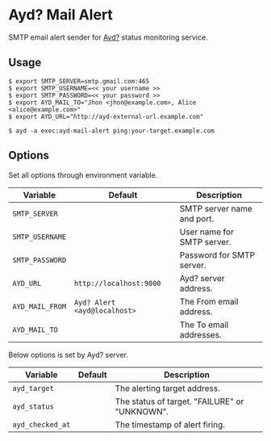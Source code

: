 Ayd? Mail Alert
===============

SMTP email alert sender for [Ayd?](https://github.com/macrat/ayd) status monitoring service.


## Usage

``` shell
$ export SMTP_SERVER=smtp.gmail.com:465
$ export SMTP_USERNAME=<< your username >>
$ export SMTP_PASSWORD=<< your password >>
$ export AYD_MAIL_TO="Jhon <jhon@example.com>, Alice <alice@example.com>"
$ export AYD_URL="http://ayd-external-url.example.com"

$ ayd -a exec:ayd-mail-alert ping:your-target.example.com
```


## Options

Set all options through environment variable.

|Variable       |Default                     |Description               |
|---------------|----------------------------|--------------------------|
|`SMTP_SERVER`  |                            |SMTP server name and port.|
|`SMTP_USERNAME`|                            |User name for SMTP server.|
|`SMTP_PASSWORD`|                            |Password for SMTP server. |
|`AYD_URL`      |`http://localhost:9000`     |Ayd? server address.      |
|`AYD_MAIL_FROM`|`Ayd? Alert <ayd@localhost>`|The From email address.   |
|`AYD_MAIL_TO`  |                            |The To email addresses.   |

Below options is set by Ayd? server.

|Variable        |Default|Description                                  |
|----------------|-------|---------------------------------------------|
|`ayd_target`    |       |The alerting target address.                 |
|`ayd_status`    |       |The status of target. "FAILURE" or "UNKNOWN".|
|`ayd_checked_at`|       |The timestamp of alert firing.               |
